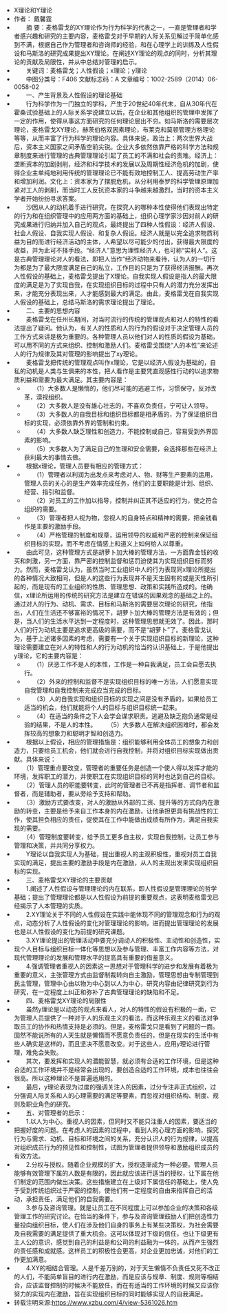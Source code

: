 - X理论和Y理论
- 作者： 戴馨霆
- 　　摘 要：麦格雷戈的XY理论作为行为科学的代表之一，一直是管理者和学者感兴趣和研究的主要内容，麦格雷戈对于早期的人际关系见解过于简单化感到不满，根据自己作为管理者和咨询师的经验，和在心理学上的训练及人性假设和马斯洛的研究成果提出XY理论。在阐述XY理论的观点的同时，分析其理论的贡献及局限性，并从中总结对管理的启示。  
- 　　关键词：麦格雷戈；人性假设；x理论；y理论  
- 　　中图分类号：F406 文献标志码：A 文章编号：1002-2589（2014）06-0058-02  
- 　　一、产生背景及人性假设的理论基础  
- 　　行为科学作为一门独立的学科，产生于20世纪40年代末，自从30年代在霍桑试验基础上的人际关系学说建立以后，在企业和其他组织的管理中发挥了一定的作用，使得从事这方面研究的任何理论层出不穷。如马斯洛的需要层次理论，麦格雷戈XY理论，赫茨伯格双因素理论，布莱克和莫顿管理方格理论等等，从而丰富了行为科学的理论内容。具体来说，政治上：两次世界大战后，资本主义国家之间矛盾空前尖锐。企业大多依然依靠严格的科学方法和规章制度来进行管理的古典管理理论引起了员工的不满和社会的责难。经济上：垄断资本的加剧剥削，经济和科学技术的发展以及周期性经济危机的加剧，使得企业主单纯地利用传统的管理理论已不能有效地控制工人、提高劳动生产率和增加利润。文化上：资本家为了摆脱危机，从分利用泰罗的科学管理原理加紧对工人的剥削，而当时工人反抗资本家的斗争越来越激烈，当时的资本主义学者开始纷纷寻求答案。  
- 　　沙因从人的动机着手进行研究，在探究人的哪种本性使得他们表现出特定的行为和在组织管理中的应用两方面的基础上，组织心理学家沙因对前人的研究成果进行归纳并加入自己的观点，最终提出了四种人性假设：经济人假设、社会人假设、自我实现人假设、和复杂人假设。经济人就是以完全追求物质利益为目的而进行经济活动的主体，人希望以尽可能少的付出，获得最大限度的收益，并为此可不择手段。“经济人”意思为理性经济人，也可称“实利人”。这是古典管理理论对人的看法，即把人当作“经济动物来看待，认为人的一切行为都是为了最大限度满足自己的私立，工作目的只是为了获得经济报酬。再次人性假设的基础上，麦格雷戈提出了X理论。自我实现人假设是指人的最大限度的满足是为了实现自我，在实现组织目标的过程中只有人的潜力充分发挥出来，才能充分表现出来，人才能感到最大的满足。由此，麦格雷戈在自我实现人假设的基础上，总结马斯洛的需求理论提出了理论。  
- 　　二、主要的思想内容  
- 　　麦格雷戈在任州长期间，对当时流行的传统的管理观点和对人的特性的看法提出了疑问。他认为，有关人的性质和人的行为的假设对于决定管理人员的工作方式来讲是极为重要的。各种管理人员以他们对人的性质的假设为基础，可以用不同的方式来组织、控制和激励人们。麦格雷戈围绕“人的本性”来论述人的行为规律及其对管理的影响提出了xy理论。  
- 　　麦格雷戈把传统的管理观点叫作x理论，它是以经济人假设为基础的，自私的动机是人类与生俱来的本性，把人看作是主要凭直观感性行动的以追求物质利益和需要为最大满足。其主要内容是：  
    - 　　（1）大多数人是懒惰的，他们尽可能的逃避工作，习惯保守，反对改革，漠视组织。  
    - 　　（2）大多数人是没有雄心壮志的，不喜欢负责任，宁可让人领导。  
    - 　　（3）大多数人的自我目标和组织目标都是相矛盾的，为了保证组织目标的实现，必须依靠外界的管制和约束。  
    - 　　（4）大多数人缺乏理性和创造力，不能控制或自己，容易受到外界因素的影响。  
    - 　　（5）大多数人为了满足自己的生理和安全需要，会选择那些在经济上获利最大的事情去做。  
- 　　根据x理论，管理人员要有相应的管理方式：  
    - 　　（1）管理者以利润为出发点来考虑对人、物、财等生产要素的运用，管理人员的关心的是生产效率完成任务，他们的主要职能是计划、组织、经营、指引和监督。  
    - 　　（2）对员工的工作加以指导，控制并纠正其不适应的行为，使之符合组织的需要。  
    - 　　（3）管理者把人视为物，忽视人的自身特点和精神的需要，把金钱看作是主要的激励手段。  
    - 　　（4）严格管理的制度和规章，运用领导的权威和严密的控制来保证组织目标的实现，而不考虑在情感上和道义上如何给人以尊重。  
- 　　由此可见，这种管理方式是胡萝卜加大棒的管理方法，一方面靠金钱的收买和刺激，另一方面，靠严密的控制监督和惩罚迫使其为实现组织目标而努力。然而，麦格雷戈认为，虽然当时工业组织中人的行为表现同x理论所提出的各种情况大致相同，但是人的这些行为表现并不是天生固有的或是天性所引起的，而是现有的工业组织的性质、管理思想、政策和实践所造成的。他确信，x理论所运用的传统的研究方法是建立在错误的因果观念的基础之上的。通过对人的行为、动机、需求、目标和马斯洛的需要层次理论的研究，他指出，人们在生活还不够富裕的情况下，胡萝卜加大棒的管理方法是有效的；但是，当人们的生活水平达到一定程度时，这种管理思想就无效了。因此，那时人们的行为动机主要是追求更高级的需要，而不是“胡萝卜”了。麦格雷戈认为，基于上述诸多因素的考虑，需要有一个关于实现组织目标的新理论，这种理论需要建立在对人的特性和人的行为动机的恰当的认识基础上，于是他提出y理论，它的主要内容是：  
    - 　　（1）厌恶工作不是人的本性，工作是一种自我满足，员工会自愿去执行。  
    - 　　（2）外来的控制和监督不是实现组织目标的唯一方法，人们愿意实现自我管理和自我控制来完成应当完成的目标。  
    - 　　（3）人的自我实现和组织目标的实现之间是没有矛盾的，如果给员工适当的机会，他们就能将个人的目标与组织目标统一起来。  
    - 　　（4）在适当的条件之下人会学会谋求职责。逃避及缺乏抱负通常是经验的结果，不是人的本性。 　　（5）大多数人在解决组织困难时，都会发挥较高的想象力和聪明才智和创造力。  
- 　　根据以上假设，相应的管理措施是：组织能够利用全体员工的想象力和创造力，只要给员工机会，他们就会进行自我控制，并将对组织目标实现做出贡献。具体来说：  
- 　　（1）管理重点要改变，管理者的重要任务是创造一个使人得以发挥才能的环境，发挥职工的潜力，并使职工在实现组织目标的同时也达到自己的目标。  
- 　　（2）管理人员的职能要转变，此时的管理者已不再是指挥者、调节者和监督者，而是辅助者，要从旁给予支持和帮助。  
- 　　（3）激励方式要改变，对人的激励从外部的工资、提升等的方式向内在激励的转变，主要是给予来自工作本身的内在激励，让他承担更具有挑战性的工作，使其担负相应的责任，促使其在工作中能做出成绩有所作为，满足自我实现的需要。  
- 　　（4）管理制度要转变，给予员工更多自主权，实现自我控制，让员工参与管理和决策，并共同分享权力。  
- 　　Y理论以自我实现人为基础，提出重视人的主观积极性，重视对员工自我实现的满足，提出主要的激励手段是内在激励，从人的主观出发来实现组织目标的实现。  
- 　　三、麦格雷戈XY理论的主要贡献  
- 　　1.阐述了人性假设与管理理论的内在联系，即人性假设是管理理论的哲学基础；提出了管理理论都是以人性假设为前提的重要观点，这表明麦格雷戈已经揭示了人本管理的实质。  
- 　　2.XY理论关于不同的人性假设在实践中能体现不同的管理观念和行为的观点，动态分析了人性假设的变化对管理理论的影响，进而提出管理理论的发展也是以人性假设的变化为前提的研究课题。  
- 　　3.XY理论提出的管理活动中要充分调动人的积极性、主动性和创造性，实现个人目标与组织目标一体化等思想以及参与管理、丰富工作内容等方法，对现代管理理论的发展和管理水平的提高具有重要的借鉴意义。  
- 　　4.强调管理者重视人的因素这一思想对于管理科学的进步和发展有着极为重要的意义，主张管理方式由监督制裁转向自主激励，管理思想由专制管理到民主管理，管理中心由以物为中心到以人为中心，研究内容由纪律研究到行为研究，在一定程度上纠正和弥补了古典管理理论的缺陷和不足。  
- 　　四、麦格雷戈XY理论的局限性  
- 　　虽然y理论是以动态的观点来看人，对人的特性的假设有积极的一面，它为管理人员提供了一种对于人的乐观主义的看法，而这种乐观主义的看法对争取员工的协作和热情支持是必须的。但是，麦格雷戈只是看到了问题的一面。固然不能说所有的人天生就是懒惰而不愿意负责任的，但是在现实的生活中有些人确实是这样的，而且坚决不愿意改变。对于这些人，应用y理论进行管理，难免会失败。  
- 　　其次，要发挥和实现人的潜能智慧，就必须有合适的工作环境，但是这种合适的工作环境并不是经常会出现的，要创造合适的工作环境，成本也往往会很高。所以这种理论不是普遍适用的。  
- 　　最后，y理论表现为过度的强调关注人的因素，过分专注非正式组织，过分强调人际关系和人的心理需要的满足等要素，而忽视对组织结构、制度、规则及职业角色的研究。  
- 　　五、对管理者的启示：  
- 　　1.以人为中心。重视人的因素，但同时又不能只注重人的因素，要适当的把握好度的问题。在考虑人的因素的过程中，看到人的心理方面的影响，探究行为与需求、动机、目标和环境之间的关系，充分认识人的行为规律，以提高对组织成员行为的预见性和控制性，试图为管理者提供领导和激励组织成员的有效方法。  
- 　　2.分权与授权。随着企业规模的扩大，授权逐渐成为一种必要。管理人员能够有效管理下属的人数是有限的，因此就应该进行适当的授权，让下属在他们制定的范围内做出决策。这些措施建立在上级对下属信任的基础上，使人免于受到传统组织过于严密的控制，使他们有一定程度的自由来指挥自己的活动，承担责任，满足他们的自我需要。  
- 　　3.参与及咨询管理。就是让员工在不同程度上可以参加企业的决策和各级管理工作的研究讨论。在恰当的条件下，参与及咨询管理鼓励人们把创造性力量投向组织目标，使人们在涉及他们自身的事务上有某些决策权，为社会需要及自我需要的满足提供了重大机会。这可以体现对下级的信任，也让下级更有主人公的意识，感觉到自己的利益是和公司的利益融为一体的，从而产生强烈的责任感和成就感。这样员工的积极性会更高，对企业更加忠诚，对他们的工作更加满意。  
- 　　4.XY的相结合管理。人是千差万别的，对于天生懒惰不负责任又死不改正的人们，不能简单盲目的进行内在激励，而是应该与规章、制度、规则等相结合，应该监督控制的时候决不能放任，而在有适当的工作环境的时候又应该你努力的实现内在激励，旨在实现组织目标的同时能够实现人的自我满足。  
- 转载注明来源:https://www.xzbu.com/4/view-5361026.htm
